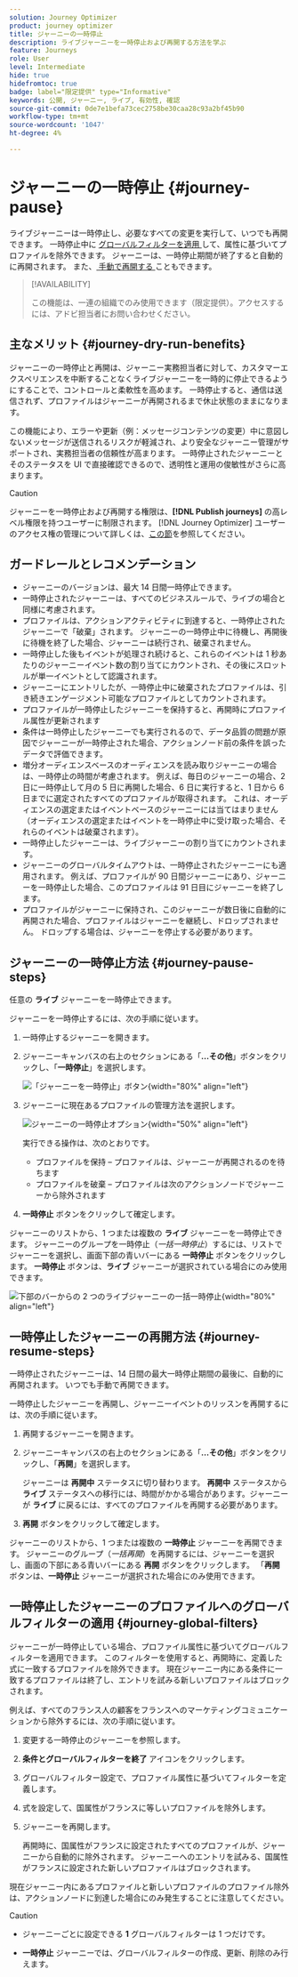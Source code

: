 ```yaml
---
solution: Journey Optimizer
product: journey optimizer
title: ジャーニーの一時停止
description: ライブジャーニーを一時停止および再開する方法を学ぶ
feature: Journeys
role: User
level: Intermediate
hide: true
hidefromtoc: true
badge: label="限定提供" type="Informative"
keywords: 公開, ジャーニー, ライブ, 有効性, 確認
source-git-commit: 0de7e1befa73cec2758be30caa28c93a2bf45b90
workflow-type: tm+mt
source-wordcount: '1047'
ht-degree: 4%

---
```


# ジャーニーの一時停止 {#journey-pause}

ライブジャーニーは一時停止し、必要なすべての変更を実行して、いつでも再開できます。<!--You can choose whether the journey is resumed at the end of the pause period, or whether it stops completely. --> 一時停止中に [ グローバルフィルターを適用 ](#journey-global-filters) して、属性に基づいてプロファイルを除外できます。 ジャーニーは、一時停止期間が終了すると自動的に再開されます。 また、[ 手動で再開する ](#journey-resume-steps) こともできます。

>[!AVAILABILITY]
>
>この機能は、一連の組織でのみ使用できます（限定提供）。アクセスするには、アドビ担当者にお問い合わせください。


## 主なメリット {#journey-dry-run-benefits}

ジャーニーの一時停止と再開は、ジャーニー実務担当者に対して、カスタマーエクスペリエンスを中断することなくライブジャーニーを一時的に停止できるようにすることで、コントロールと柔軟性を高めます。 一時停止すると、通信は送信されず、プロファイルはジャーニーが再開されるまで休止状態のままになります。

この機能により、エラーや更新（例：メッセージコンテンツの変更）中に意図しないメッセージが送信されるリスクが軽減され、より安全なジャーニー管理がサポートされ、実務担当者の信頼性が高まります。 一時停止されたジャーニーとそのステータスを UI で直接確認できるので、透明性と運用の俊敏性がさらに高まります。

>[!CAUTION]
>
>ジャーニーを一時停止および再開する権限は、**[!DNL Publish journeys]** の高レベル権限を持つユーザーに制限されます。 [!DNL Journey Optimizer] ユーザーのアクセス権の管理について詳しくは、[この節](../administration/permissions-overview.md)を参照してください。

## ガードレールとレコメンデーション

* ジャーニーのバージョンは、最大 14 日間一時停止できます。
* 一時停止されたジャーニーは、すべてのビジネスルールで、ライブの場合と同様に考慮されます。
* プロファイルは、アクションアクティビティに到達すると、一時停止されたジャーニーで「破棄」されます。 ジャーニーの一時停止中に待機し、再開後に待機を終了した場合、ジャーニーは続行され、破棄されません。
* 一時停止した後もイベントが処理され続けると、これらのイベントは 1 秒あたりのジャーニーイベント数の割り当てにカウントされ、その後にスロットルが単一イベントとして認識されます。
* ジャーニーにエントリしたが、一時停止中に破棄されたプロファイルは、引き続きエンゲージメント可能なプロファイルとしてカウントされます。
* プロファイルが一時停止したジャーニーを保持すると、再開時にプロファイル属性が更新されます
* 条件は一時停止したジャーニーでも実行されるので、データ品質の問題が原因でジャーニーが一時停止された場合、アクションノード前の条件を誤ったデータで評価できます。
* 増分オーディエンスベースのオーディエンスを読み取りジャーニーの場合は、一時停止の時間が考慮されます。 例えば、毎日のジャーニーの場合、2 日に一時停止して月の 5 日に再開した場合、6 日に実行すると、1 日から 6 日までに選定されたすべてのプロファイルが取得されます。 これは、オーディエンスの選定またはイベントベースのジャーニーには当てはまりません（オーディエンスの選定またはイベントを一時停止中に受け取った場合、それらのイベントは破棄されます）。
* 一時停止したジャーニーは、ライブジャーニーの割り当てにカウントされます。
* ジャーニーのグローバルタイムアウトは、一時停止されたジャーニーにも適用されます。 例えば、プロファイルが 90 日間ジャーニーにあり、ジャーニーを一時停止した場合、このプロファイルは 91 日目にジャーニーを終了します。
* プロファイルがジャーニーに保持され、このジャーニーが数日後に自動的に再開された場合、プロファイルはジャーニーを継続し、ドロップされません。 ドロップする場合は、ジャーニーを停止する必要があります。
  <!--* There is a guardrail (at an org level) on the max number of profiles that can be held in paused journeys. This guardrail is per org, and is visible in the journey inventory on a new bar (only visible when there are paused journeys).-->

## ジャーニーの一時停止方法 {#journey-pause-steps}

任意の **ライブ** ジャーニーを一時停止できます。

ジャーニーを一時停止するには、次の手順に従います。

1. 一時停止するジャーニーを開きます。
1. ジャーニーキャンバスの右上のセクションにある「**...その他**」ボタンをクリックし、「**一時停止**」を選択します。

   ![ 「ジャーニーを一時停止」ボタン ](assets/pause-journey-button.png){width="80%" align="left"}

1. ジャーニーに現在あるプロファイルの管理方法を選択します。

   ![ ジャーニーの一時停止オプション ](assets/pause-confirm.png){width="50%" align="left"}

   実行できる操作は、次のとおりです。

   * プロファイルを保持 – プロファイルは、ジャーニーが再開されるのを待ちます
   * プロファイルを破棄 – プロファイルは次のアクションノードでジャーニーから除外されます

1. **一時停止** ボタンをクリックして確定します。

ジャーニーのリストから、1 つまたは複数の **ライブ** ジャーニーを一時停止できます。 ジャーニーのグループを一時停止（_一括一時停止_）するには、リストでジャーニーを選択し、画面下部の青いバーにある **一時停止** ボタンをクリックします。 **一時停止** ボタンは、**ライブ** ジャーニーが選択されている場合にのみ使用できます。

![ 下部のバーからの 2 つのライブジャーニーの一括一時停止 ](assets/bulk-pause-journeys.png){width="80%" align="left"}


## 一時停止したジャーニーの再開方法 {#journey-resume-steps}

一時停止されたジャーニーは、14 日間の最大一時停止期間の最後に、自動的に再開されます。 いつでも手動で再開できます。

一時停止したジャーニーを再開し、ジャーニーイベントのリッスンを再開するには、次の手順に従います。

1. 再開するジャーニーを開きます。
1. ジャーニーキャンバスの右上のセクションにある「**...その他**」ボタンをクリックし、「**再開**」を選択します。

   ジャーニーは **再開中** ステータスに切り替わります。 **再開中** ステータスから **ライブ** ステータスへの移行には、時間がかかる場合があります。ジャーニーが **ライブ** に戻るには、すべてのプロファイルを再開する必要があります。

1. **再開** ボタンをクリックして確定します。


ジャーニーのリストから、1 つまたは複数の **一時停止** ジャーニーを再開できます。 ジャーニーのグループ（_一括再開_）を再開するには、ジャーニーを選択し、画面の下部にある青いバーにある **再開** ボタンをクリックします。 「**再開** ボタンは、**一時停止** ジャーニーが選択された場合にのみ使用できます。


## 一時停止したジャーニーのプロファイルへのグローバルフィルターの適用  {#journey-global-filters}

ジャーニーが一時停止している場合、プロファイル属性に基づいてグローバルフィルターを適用できます。 このフィルターを使用すると、再開時に、定義した式に一致するプロファイルを除外できます。 現在ジャーニー内にある条件に一致するプロファイルは終了し、エントリを試みる新しいプロファイルはブロックされます。

例えば、すべてのフランス人の顧客をフランスへのマーケティングコミュニケーションから除外するには、次の手順に従います。


1. 変更する一時停止のジャーニーを参照します。

1. **条件とグローバルフィルターを終了** アイコンをクリックします。

1. グローバルフィルター設定で、プロファイル属性に基づいてフィルターを定義します。

1. 式を設定して、国属性がフランスに等しいプロファイルを除外します。

1. ジャーニーを再開します。

   再開時に、国属性がフランスに設定されたすべてのプロファイルが、ジャーニーから自動的に除外されます。 ジャーニーへのエントリを試みる、国属性がフランスに設定された新しいプロファイルはブロックされます。

現在ジャーニー内にあるプロファイルと新しいプロファイルのプロファイル除外は、アクションノードに到達した場合にのみ発生することに注意してください。

>[!CAUTION]
>
>* ジャーニーごとに設定できる **1** グローバルフィルターは 1 つだけです。
>
>* **一時停止** ジャーニーでは、グローバルフィルターの作成、更新、削除のみ行えます。